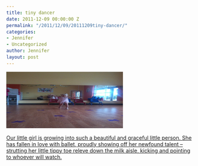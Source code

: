 ```yaml
---
title: tiny dancer
date: 2011-12-09 00:00:00 Z
permalink: "/2011/12/09/20111209tiny-dancer/"
categories:
- Jennifer
- Uncategorized
author: Jennifer
layout: post
---
```


[<img title="IMG_0036" height="150" alt="" width="310" class="alignnone size-thumbnail wp-image-1233" src="/assets/images/tiny-dancer/1323446933000-missing.jpg" />](http://www.flickr.com/photos/jenniferandJennifers_photos/sets/72157628351185515/)

[Our little girl is growing into such a beautiful and graceful little person. She has fallen in love with ballet, proudly showing off her newfound talent &#8211; strutting her little tippy toe releve down the milk aisle, kicking and pointing to whoever will watch.](http://www.flickr.com/photos/jenniferandJennifers_photos/sets/72157628351185515/)
